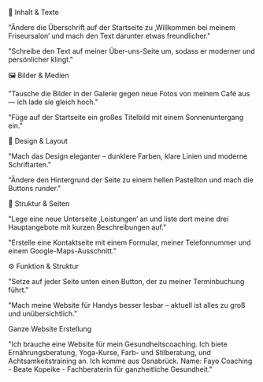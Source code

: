 🧩 Inhalt & Texte

"Ändere die Überschrift auf der Startseite zu ‚Willkommen bei meinem Friseursalon‘ und mach den Text darunter etwas freundlicher."

"Schreibe den Text auf meiner Über-uns-Seite um, sodass er moderner und persönlicher klingt."

🖼️ Bilder & Medien

"Tausche die Bilder in der Galerie gegen neue Fotos von meinem Café aus — ich lade sie gleich hoch."

"Füge auf der Startseite ein großes Titelbild mit einem Sonnenuntergang ein."

🎨 Design & Layout

"Mach das Design eleganter – dunklere Farben, klare Linien und moderne Schriftarten."

"Ändere den Hintergrund der Seite zu einem hellen Pastellton und mach die Buttons runder."

📄 Struktur & Seiten

"Lege eine neue Unterseite ‚Leistungen‘ an und liste dort meine drei Hauptangebote mit kurzen Beschreibungen auf."

"Erstelle eine Kontaktseite mit einem Formular, meiner Telefonnummer und einem Google-Maps-Ausschnitt."

⚙️ Funktion & Struktur

"Setze auf jeder Seite unten einen Button, der zu meiner Terminbuchung führt."

"Mach meine Website für Handys besser lesbar – aktuell ist alles zu groß und unübersichtlich."

Ganze Website Erstellung

"Ich brauche eine Website für mein Gesundheitscoaching. Ich biete Ernährungsberatung, Yoga-Kurse, Farb- und Stilberatung, und Achtsamkeitstraining an. Ich komme aus Osnabrück. Name: Fayo Coaching - Beate Kopeike - Fachberaterin für ganzheitliche Gesundheit."